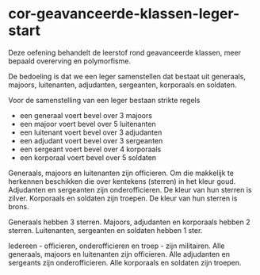 # cor-geavanceerde-klassen-leger-start
Deze oefening behandelt de leerstof rond geavanceerde klassen, meer bepaald overerving en polymorfisme.

De bedoeling is dat we een leger samenstellen dat bestaat uit generaals, majoors, luitenanten, adjudanten, sergeanten, korporaals en soldaten.

Voor de samenstelling van een leger bestaan strikte regels
* een generaal voert bevel over 3 majoors
* een majoor voert bevel over 5 luitenanten
* een luitenant voert bevel over 3 adjudanten
* een adjudant voert bevel over 3 sergeanten
* een sergeant voert bevel over 4 korporaals
* een korporaal voert bevel over 5 soldaten

Generaals, majoors en luitenanten zijn officieren.  Om die makkelijk te herkennen beschikken die over kentekens (sterren) in het kleur goud.
Adjudanten en sergeanten zijn onderofficieren.  De kleur van hun sterren is zilver.
Korporaals en soldaten zijn troepen.  De kleur van hun sterren is brons.

Generaals hebben 3 sterren.
Majoors, adjudanten en korporaals hebben 2 sterren.
Luitenanten, sergeanten en soldaten hebben 1 ster.

Iedereen - officieren, onderofficieren en troep - zijn militairen.
Alle generaals, majoors en luitenanten zijn officieren.
Alle adjudanten en sergeants zijn onderofficieren.
Alle korporaals en soldaten zijn troepen.



